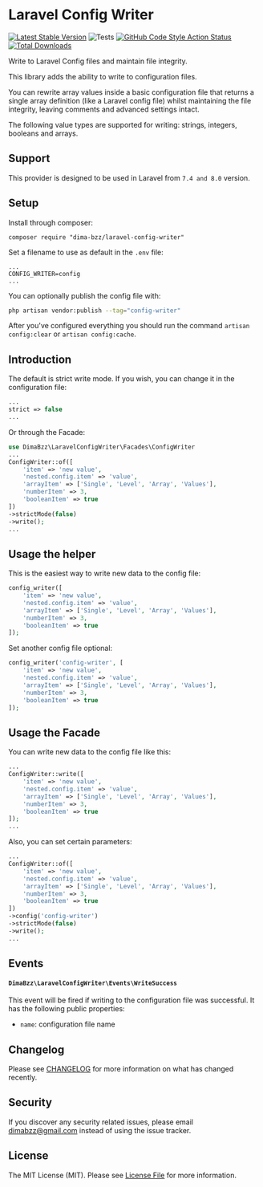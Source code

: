 # Laravel Config Writer

[![Latest Stable Version](https://img.shields.io/packagist/v/dima-bzz/laravel-config-writer)](https://packagist.org/packages/dima-bzz/laravel-config-writer)
![Tests](https://github.com/dima-bzz/laravel-config-writer/workflows/Tests/badge.svg)
[![GitHub Code Style Action Status](https://img.shields.io/github/workflow/status/dima-bzz/laravel-config-writer/Check%20&%20fix%20styling?label=code%20style)](https://github.com/dima-bzz/laravel-config-writer/actions?query=workflow%3A"Check+%26+fix+styling"+branch%3Amain)
[![Total Downloads](https://img.shields.io/packagist/dt/dima-bzz/laravel-config-writer)](https://packagist.org/packages/dima-bzz/laravel-config-writer)

Write to Laravel Config files and maintain file integrity.

This library adds the ability to write to configuration files.

You can rewrite array values inside a basic configuration file that returns a single array definition (like a Laravel config file) whilst maintaining the file integrity, leaving comments and advanced settings intact.

The following value types are supported for writing: strings, integers, booleans and arrays.

## Support

This provider is designed to be used in Laravel from `7.4 and 8.0` version.

## Setup

Install through composer:

```
composer require "dima-bzz/laravel-config-writer"
```

Set a filename to use as default in the `.env` file:

```
...
CONFIG_WRITER=config
...
```

You can optionally publish the config file with:
```bash
php artisan vendor:publish --tag="config-writer"
```

After you've configured everything you should run the command `artisan config:clear` or `artisan config:cache`.

## Introduction

The default is strict write mode. If you wish, you can change it in the configuration file:

```php
...
strict => false
...
```

Or through the Facade:

```php
use DimaBzz\LaravelConfigWriter\Facades\ConfigWriter
...
ConfigWriter::of([
    'item' => 'new value',
    'nested.config.item' => 'value',
    'arrayItem' => ['Single', 'Level', 'Array', 'Values'],
    'numberItem' => 3,
    'booleanItem' => true
])
->strictMode(false)
->write();
...
```


## Usage the helper

This is the easiest way to write new data to the config file:

```php
config_writer([
    'item' => 'new value',
    'nested.config.item' => 'value',
    'arrayItem' => ['Single', 'Level', 'Array', 'Values'],
    'numberItem' => 3,
    'booleanItem' => true
]);
```

Set another config file optional:

```php
config_writer('config-writer', [
    'item' => 'new value',
    'nested.config.item' => 'value',
    'arrayItem' => ['Single', 'Level', 'Array', 'Values'],
    'numberItem' => 3,
    'booleanItem' => true
]);
```

## Usage the Facade

You can write new data to the config file like this:

```php
...
ConfigWriter::write([
    'item' => 'new value',
    'nested.config.item' => 'value',
    'arrayItem' => ['Single', 'Level', 'Array', 'Values'],
    'numberItem' => 3,
    'booleanItem' => true
]);
...
```

Also, you can set certain parameters:

```php
...
ConfigWriter::of([
    'item' => 'new value',
    'nested.config.item' => 'value',
    'arrayItem' => ['Single', 'Level', 'Array', 'Values'],
    'numberItem' => 3,
    'booleanItem' => true
])
->config('config-writer')
->strictMode(false)
->write();
...
```

## Events

#### `DimaBzz\LaravelConfigWriter\Events\WriteSuccess`

This event will be fired if writing to the configuration file was successful. It has the following public properties:

- `name`: configuration file name

## Changelog

Please see [CHANGELOG](CHANGELOG.md) for more information on what has changed recently.

## Security

If you discover any security related issues, please email [dimabzz@gmail.com](mailto:dimabzz@gmail.com) instead of using the issue tracker.

## License

The MIT License (MIT). Please see [License File](LICENSE.md) for more information.